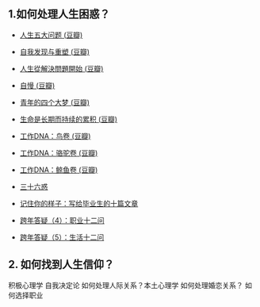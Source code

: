 ## 1.如何处理人生困惑？

* [人生五大问题 (豆瓣)](https://book.douban.com/subject/1903578/)
* [自我发现与重塑 (豆瓣)](https://book.douban.com/subject/26642422/)
* [人生從解決問題開始 (豆瓣)](https://book.douban.com/subject/20471884/)
* [自慢 (豆瓣)](https://book.douban.com/subject/3235517/)
* [青年的四个大梦 (豆瓣)](https://book.douban.com/subject/1185751/)
* [生命是长期而持续的累积 (豆瓣)](https://book.douban.com/subject/20273181/)
* [工作DNA：鸟卷 (豆瓣)](https://book.douban.com/subject/25369885/)
* [工作DNA：骆驼卷 (豆瓣)](https://book.douban.com/subject/24887688/)
* [工作DNA：鲸鱼卷 (豆瓣)](https://book.douban.com/subject/25363631/)


* [三十六惑](https://mp.weixin.qq.com/s?__biz=MzA3MzM0MjUyMQ==&mid=2652149378&idx=1&sn=093db06538a8e2ae53adedfc29122cfc&scene=21#wechat_redirect)
* [记住你的样子：写给毕业生的十篇文章](https://mp.weixin.qq.com/s?__biz=MzA3MzM0MjUyMQ==&mid=2652149902&idx=1&sn=f5c4ab97f38006434f54f2c53172377b&chksm=84f0b3d8b3873ace763a99a482d6d8bf4646a53ae1a0c10b12c707d83d3aaf5a6af3b6a9dd19&scene=38#wechat_redirect)
* [跨年答疑（4）：职业十二问](https://mp.weixin.qq.com/s?__biz=MzA3MzM0MjUyMQ==&mid=2652149740&idx=1&sn=e2d632768d21574c5cf38b681bf76ac2&chksm=84f0bcbab38735acd1a8fe2e5558acfc21f45174027ae944d20e701dfdfe78b0a3040134d65c&scene=21#wechat_redirect)
* [跨年答疑（5）：生活十二问](https://mp.weixin.qq.com/s?__biz=MzA3MzM0MjUyMQ==&mid=2652149762&idx=1&sn=a85e9477f9b0cdcb9522be4a76cddcf4&chksm=84f0b354b3873a42ee64bf55a172c3618cf81bd0ae94889a216bb0ce32888ad864723a629c96&scene=21#wechat_redirect)



## 2. 如何找到人生信仰？

积极心理学 自我决定论
如何处理人际关系？本土心理学
如何处理婚恋关系？
如何选择职业
